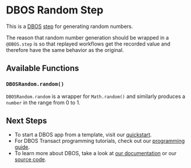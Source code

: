 # DBOS Random Step

This is a [DBOS](https://docs.dbos.dev/) [step](https://docs.dbos.dev/typescript/tutorials/step-tutorial) for generating random numbers.

The reason that random number generation should be wrapped in a `@DBOS.step` is so that replayed workflows get the recorded value and therefore have the same behavior as the original.

## Available Functions

### `DBOSRandom.random()`
`DBOSRandom.random` is a wrapper for `Math.random()` and similarly produces a `number` in the range from 0 to 1.

## Next Steps
- To start a DBOS app from a template, visit our [quickstart](https://docs.dbos.dev/quickstart).
- For DBOS Transact programming tutorials, check out our [programming guide](https://docs.dbos.dev/typescript/programming-guide).
- To learn more about DBOS, take a look at [our documentation](https://docs.dbos.dev/) or our [source code](https://github.com/dbos-inc/dbos-transact).
